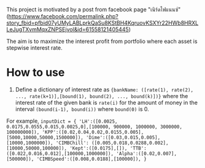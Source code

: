 This project is motivated by a post from facebook page "เนิร์ดไฟแนนซ์" (https://www.facebook.com/permalink.php?story_fbid=pfbid07yUMyLABLprkQaSu8KStBH4KqruovKSXYr22HWb8HRXLLeJugTXvmMqxZNPSEjvol&id=61558121405445)

The aim is to maximize the interest profit from portfolio where each asset is stepwise interest rate.

# How to use

1. Define a dictionary of interest rate as `{bankName: ([rate(1), rate(2), ..., rate(k+1)],[bound(1), bound(2), ..., bound(k)])}` where the interest rate of the given bank is `rate(i)` for the amount of money in the interval `(bound(i-1), bound(i))` where `bound(0)` is 0.

For example, `inputDict = {
    'LH':([0.0025, 0.0175,0.0555,0.015,0.0025,0],[100000, 900000, 1000000, 3000000, 100000000]),
    'KPP':([0.02,0.04,0.02,0.0155,0.005],[5000,10000,50000,1500000]),
    'Dime':([0.03,0.015,0.005],[10000,1000000]),
    'CIMBChill': ([0.005,0.018,0.0288,0.002],[10000,50000,100000]),
    'Kept':([0.0175],[]),
    'TTB':([0.022,0.016,0.012],[100000,1000000]),
    'Alpha':([0.02,0.007],[500000]),
    'CIMBSpeed':([0.008,0.0188],[100000]),
}`